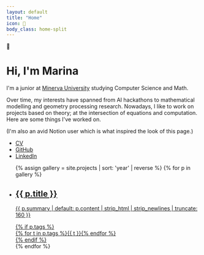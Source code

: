 ```yaml
---
layout: default
title: "Home"
icon: 🧭
body_class: home-split
---
```


<div class="home-split__wrap">
	<div class="home-split__left">
		<div class="home-split__intro">
			<div class="page-icon" aria-label="Compass" title="Compass">🧭</div>
			<h1>Hi, I'm Marina</h1>
			<p class="lead">I'm a junior at <a href="https://www.minerva.edu/" target="_blank" rel="noopener">Minerva University</a> studying Computer Science and Math.</p>
            <p class="lead"> Over time, my interests have spanned from AI hackathons to mathematical modelling and geometry processing research. Nowadays, I like to work on projects based on theory; at the intersection of equations and computation. Here are some things I've worked on. </p>
            <p class="lead">(I'm also an avid Notion user which is what inspired the look of this page.)</p>
			<ul class="home-links">
                <li><a href="assets/docs/resume_08_2025_MarinaLevay.pdf" target="_blank" rel="noopener">CV</a></li>
                <li><a href="https://github.com/marilevay" target="_blank" rel="noopener">GitHub</a></li>
                <li><a href="https://www.linkedin.com/in/marina-levay/" target="_blank" rel="noopener">LinkedIn</a></li>
            </ul>
		</div>
	</div>
	<div class="home-split__right">
		<ul class="gallery-grid">
		{% assign gallery = site.projects | sort: 'year' | reverse %}
		{% for p in gallery %}
	<li class="gallery-card" {% if p.github %}data-github="{{ p.github }}"{% endif %} {% if p.demo_url %}data-demo="{{ p.demo_url }}"{% endif %} data-page="{{ p.url | relative_url }}">
		<a href="{{ p.github | default: p.url | relative_url }}" class="gallery-link" target="_blank" rel="noopener">
			<div class="cover"
			  style="
			    {% if p.gradient %}background: {{ p.gradient }}{% if p.hero %}, url('{{ p.hero | relative_url }}'){% endif %};{% elsif p.hero %}background: linear-gradient(135deg, #20265dff, #1c88f3ff), url('{{ p.hero | relative_url }}');{% endif %}
			    background-size: cover;
			    background-position: center;
			    background-repeat: no-repeat;">
			</div>
			<div class="meta">
				<h2>{{ p.title }}</h2>
				<p class="summary">{{ p.summary | default: p.content | strip_html | strip_newlines | truncate: 160 }}</p>
				{% if p.tags %}<div class="tags">{% for t in p.tags %}<span class="tag">{{ t }}</span>{% endfor %}</div>{% endif %}
			</div>
		</a>
	</li>
		{% endfor %}
		</ul>
	</div>
</div>
